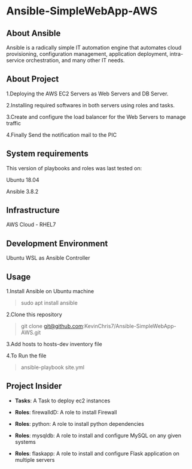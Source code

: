 # **Ansible-SimpleWebApp-AWS**

## **About Ansible**

Ansible is a radically simple IT automation engine that automates cloud provisioning, configuration management, application deployment, intra-service orchestration, and many other IT needs.

## **About Project**

1.Deploying the AWS EC2 Servers as Web Servers and DB Server.

2.Installing required softwares in both servers using roles and tasks.

3.Create and configure the load balancer for the Web Servers to manage traffic

4.Finally Send the notification mail to the PIC

## **System requirements**

This version of playbooks and roles was last tested on:

Ubuntu 18.04

Ansible 3.8.2

## **Infrastructure**

AWS Cloud - RHEL7

## **Development Environment**

Ubuntu WSL as Ansible Controller

## **Usage**

1.Install Ansible on Ubuntu machine

> sudo apt install ansible

2.Clone this repository

> git clone git@github.com:KevinChris7/Ansible-SimpleWebApp-AWS.git

3.Add hosts to hosts-dev inventory file

4.To Run the file

> ansible-playbook site.yml

## **Project Insider**

- **Tasks**: A Task to deploy ec2 instances

- **Roles**: firewalldD: A role to install Firewall

- **Roles**: python: A role to install python dependencies

- **Roles**: mysqldb: A role to install and configure MySQL on any given systems

- **Roles**: flaskapp: A role to install and configure Flask application on multiple servers